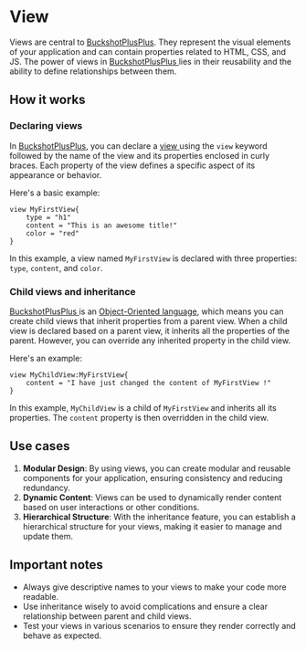 # View

Views are central to [BuckshotPlusPlus](https://bpplang.com). They represent the visual elements of your application and can contain properties related to HTML, CSS, and JS. The power of views in [BuckshotPlusPlus ](https://bpplang.com)lies in their reusability and the ability to define relationships between them.

## How it works

### Declaring views

In [BuckshotPlusPlus](https://bpplang.com), you can declare a [view ](view.md)using the `view` keyword followed by the name of the view and its properties enclosed in curly braces. Each property of the view defines a specific aspect of its appearance or behavior.

Here's a basic example:

```
view MyFirstView{
    type = "h1"
    content = "This is an awesome title!"
    color = "red"
}
```

In this example, a view named `MyFirstView` is declared with three properties: `type`, `content`, and `color`.

### Child views and inheritance

[BuckshotPlusPlus ](https://bpplang.com)is an [Object-Oriented language](https://en.wikipedia.org/wiki/Object-oriented\_programming), which means you can create child views that inherit properties from a parent view. When a child view is declared based on a parent view, it inherits all the properties of the parent. However, you can override any inherited property in the child view.

Here's an example:

```
view MyChildView:MyFirstView{
    content = "I have just changed the content of MyFirstView !"
}
```

In this example, `MyChildView` is a child of `MyFirstView` and inherits all its properties. The `content` property is then overridden in the child view.

## Use cases

1. **Modular Design**: By using views, you can create modular and reusable components for your application, ensuring consistency and reducing redundancy.
2. **Dynamic Content**: Views can be used to dynamically render content based on user interactions or other conditions.
3. **Hierarchical Structure**: With the inheritance feature, you can establish a hierarchical structure for your views, making it easier to manage and update them.

## Important notes

* Always give descriptive names to your views to make your code more readable.
* Use inheritance wisely to avoid complications and ensure a clear relationship between parent and child views.
* Test your views in various scenarios to ensure they render correctly and behave as expected.
